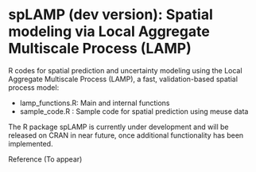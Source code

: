 # spLAMP (dev version): Spatial modeling via Local Aggregate Multiscale Process (LAMP)
R codes for spatial prediction and uncertainty modeling using the Local Aggregate Multiscale Process (LAMP), a fast, validation-based spatial process model:
- lamp_functions.R: Main and internal functions
- sample_code.R   : Sample code for spatial prediction using meuse data

The R package spLAMP is currently under development and will be released on CRAN in near future, once additional functionality has been implemented.

Reference 
(To appear)
